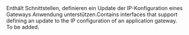 <Namespace Name="Microsoft.Azure.Management.Network.Fluent.ApplicationGatewayIPConfiguration.UpdateDefinition">
  <Docs>
    <summary><span data-ttu-id="f1be4-101">Enthält Schnittstellen, definieren ein Update der IP-Konfiguration eines Gateways Anwendung unterstützen.</span><span class="sxs-lookup"><span data-stu-id="f1be4-101">Contains interfaces that support defining an update to the IP configuration of an application gateway.</span></span></summary> 
    <remarks>To be added.</remarks>
  </Docs>
</Namespace>
